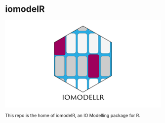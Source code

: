 # iomodelR

![image](https://github.com/jmdataservices/iomodelR/blob/main/BaseLogo.png)

This repo is the home of iomodelR, an IO Modelling package for R.
